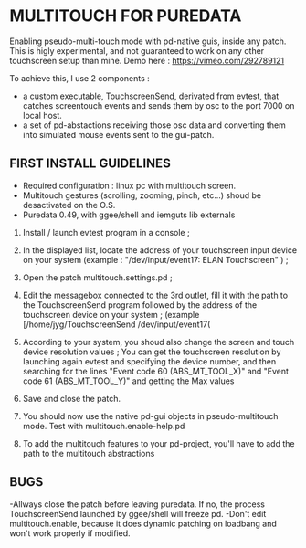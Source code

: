 # MULTITOUCH FOR PUREDATA

 Enabling pseudo-multi-touch mode with pd-native guis, inside any patch.
 This is higly experimental, and not guaranteed to work on any other touchscreen setup than mine.
 Demo here : https://vimeo.com/292789121

To achieve this, I use 2 components :
* a custom executable, TouchscreenSend, derivated from evtest, that catches screentouch events and sends them by osc to the port 7000 on local host.
* a set of pd-abstactions receiving those osc data and converting them into simulated mouse events sent to the gui-patch.

## FIRST INSTALL GUIDELINES

- Required configuration : linux pc with multitouch screen.
- Multitouch gestures (scrolling, zooming, pinch, etc...) shoud be desactivated on the O.S.
- Puredata 0.49, with ggee/shell and iemguts lib externals

1) Install  / launch evtest program in a console ;

2) In the displayed list, locate the address of your touchscreen input device on your system
	 (example : "/dev/input/event17:	ELAN Touchscreen" ) ;

3) Open the patch multitouch.settings.pd ;

4) Edit the messagebox connected to the 3rd outlet, fill it with the path to the TouchscreenSend program followed by the address of the touchscreen device on your system ;
	(example [/home/jyg/TouchscreenSend /dev/input/event17(

5) According to your system, you shoud also change the screen and touch device resolution values ;
	You can get the touchscreen resolution by launching again evtest and specifying the device number, and then searching for the lines "Event code 60 (ABS_MT_TOOL_X)" and  "Event code 61 (ABS_MT_TOOL_Y)" and getting the Max values
   
6) Save and close the patch.

7) You should now use the native pd-gui objects in pseudo-multitouch mode. Test with multitouch.enable-help.pd

8) To add the multitouch features to your pd-project, you'll have to add the path to the multitouch abstractions
## BUGS

-Allways close the patch before leaving puredata. If no, the process TouchscreenSend launched by ggee/shell will freeze pd.
-Don't edit multitouch.enable, because it does dynamic patching on loadbang and won't work properly if modified.
